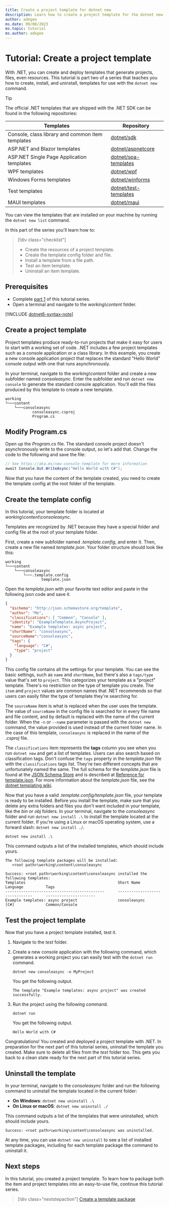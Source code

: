 ```yaml
---
title: Create a project template for dotnet new
description: Learn how to create a project template for the dotnet new command.
author: adegeo
ms.date: 09/08/2023
ms.topic: tutorial
ms.author: adegeo
---
```


# Tutorial: Create a project template

With .NET, you can create and deploy templates that generate projects, files, even resources. This tutorial is part two of a series that teaches you how to create, install, and uninstall, templates for use with the `dotnet new` command.

> [!TIP]
> The official .NET templates that are shipped with the .NET SDK can be found in the following repositories:
>
> | Templates | Repository |
> |---|---|
> |Console, class library and common item templates|[dotnet/sdk](https://github.com/dotnet/sdk)|
> |ASP.NET and Blazor templates|[dotnet/aspnetcore](https://github.com/dotnet/aspnetcore)|
> |ASP.NET Single Page Application templates| [dotnet/spa-templates](https://github.com/dotnet/spa-templates)|
> |WPF templates|[dotnet/wpf](https://github.com/dotnet/wpf)|
> |Windows Forms templates|[dotnet/winforms](https://github.com/dotnet/winforms)|
> |Test templates|[dotnet/test-templates](https://github.com/dotnet/test-templates)|
> |MAUI templates|[dotnet/maui](https://github.com/dotnet/maui)|
>
> You can view the templates that are installed on your machine by running the `dotnet new list` command.

In this part of the series you'll learn how to:

> [!div class="checklist"]
>
> * Create the resources of a project template.
> * Create the template config folder and file.
> * Install a template from a file path.
> * Test an item template.
> * Uninstall an item template.

## Prerequisites

* Complete [part 1](cli-templates-create-item-template.md) of this tutorial series.
* Open a terminal and navigate to the _working\content_ folder.

[!INCLUDE [dotnet6-syntax-note](includes/dotnet6-syntax-note.md)]

## Create a project template

Project templates produce ready-to-run projects that make it easy for users to start with a working set of code. .NET includes a few project templates such as a console application or a class library. In this example, you create a new console application project that replaces the standard "Hello World" console output with one that runs asynchronously.

In your terminal, navigate to the _working\content_ folder and create a new subfolder named _consoleasync_. Enter the subfolder and run `dotnet new console` to generate the standard console application. You'll edit the files produced by this template to create a new template.

```console
working
└───content
    └───consoleasync
            consoleasync.csproj
            Program.cs
```

## Modify Program.cs

Open up the _Program.cs_ file. The standard console project doesn't asynchronously write to the console output, so let's add that. Change the code to the following and save the file:

```csharp
// See https://aka.ms/new-console-template for more information
await Console.Out.WriteAsync("Hello World with C#");
```

Now that you have the content of the template created, you need to create the template config at the root folder of the template.

## Create the template config

In this tutorial, your template folder is located at _working\content\consoleasync_.

Templates are recognized by .NET because they have a special folder and config file at the root of your template folder.

First, create a new subfolder named _.template.config_, and enter it. Then, create a new file named _template.json_. Your folder structure should look like this:

```console
working
└───content
    └───consoleasync
        └───.template.config
                template.json
```

Open the _template.json_ with your favorite text editor and paste in the following json code and save it.

```json
{
  "$schema": "http://json.schemastore.org/template",
  "author": "Me",
  "classifications": [ "Common", "Console" ],
  "identity": "ExampleTemplate.AsyncProject",
  "name": "Example templates: async project",
  "shortName": "consoleasync",
  "sourceName":"consoleasync",
  "tags": {
    "language": "C#",
    "type": "project"
  }
}
```

This config file contains all the settings for your template. You can see the basic settings, such as `name` and `shortName`, but there's also a `tags/type` value that's set to `project`. This categorizes your template as a "project" template. There's no restriction on the type of template you create. The `item` and `project` values are common names that .NET recommends so that users can easily filter the type of template they're searching for.

The `sourceName` item is what is replaced when the user uses the template. The value of `sourceName` in the config file is searched for in every file name and file content, and by default is replaced with the name of the current folder. When the `-n` or `--name` parameter is passed with the `dotnet new` command, the value provided is used instead of the current folder name. In the case of this template, `consoleasync` is replaced in the name of the _.csproj_ file.

The `classifications` item represents the **tags** column you see when you run `dotnet new` and get a list of templates. Users can also search based on classification tags. Don't confuse the `tags` property in the _template.json_ file with the `classifications` tags list. They're two different concepts that are unfortunately named the same. The full schema for the _template.json_ file is found at the [JSON Schema Store](http://json.schemastore.org/template) and is described at [Reference for template.json](https://github.com/dotnet/templating/wiki/Reference-for-template.json). For more information about the _template.json_ file, see the [dotnet templating wiki](https://github.com/dotnet/templating/wiki).

Now that you have a valid _.template.config/template.json_ file, your template is ready to be installed. Before you install the template, make sure that you delete any extra folders and files you don't want included in your template, like the _bin_ or _obj_ folders. In your terminal, navigate to the _consoleasync_ folder and run `dotnet new install .\` to install the template located at the current folder. If you're using a Linux or macOS operating system, use a forward slash: `dotnet new install ./`.

```dotnetcli
dotnet new install .\
```

This command outputs a list of the installed templates, which should include yours.

```console
The following template packages will be installed:
   <root path>\working\content\consoleasync

Success: <root path>\working\content\consoleasync installed the following templates:
Templates                                         Short Name               Language          Tags
--------------------------------------------      -------------------      ------------      ----------------------
Example templates: async project                  consoleasync             [C#]              Common/Console
```

## Test the project template

Now that you have a project template installed, test it.

01. Navigate to the _test_ folder.

01. Create a new console application with the following command, which generates a working project you can easily test with the `dotnet run` command.

    ```dotnetcli
    dotnet new consoleasync -n MyProject
    ```

    You get the following output.

    ```console
    The template "Example templates: async project" was created successfully.
    ```

01. Run the project using the following command.

    ```dotnetcli
    dotnet run
    ```

    You get the following output.

    ```console
    Hello World with C#
    ```

Congratulations! You created and deployed a project template with .NET. In preparation for the next part of this tutorial series, uninstall the template you created. Make sure to delete all files from the _test_ folder too. This gets you back to a clean state ready for the next part of this tutorial series.

## Uninstall the template

In your terminal, navigate to the  _consoleasync_ folder and run the following command to uninstall the template located in the current folder:

* **On Windows**: `dotnet new uninstall .\`
* **On Linux or macOS**: `dotnet new uninstall ./`

This command outputs a list of the templates that were uninstalled, which should include yours.

```console
Success: <root path>\working\content\consoleasync was uninstalled.
```

At any time, you can use `dotnet new uninstall` to see a list of installed template packages, including for each template package the command to uninstall it.

## Next steps

In this tutorial, you created a project template. To learn how to package both the item and project templates into an easy-to-use file, continue this tutorial series.

> [!div class="nextstepaction"]
> [Create a template package](cli-templates-create-template-package.md)
